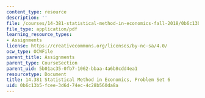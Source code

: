 ```yaml
---
content_type: resource
description: ''
file: /courses/14-381-statistical-method-in-economics-fall-2018/0b6c13b5fcee3d6d74ec4c28b560da8a_MIT14_381F18_PS6.pdf
file_type: application/pdf
learning_resource_types:
- Assignments
license: https://creativecommons.org/licenses/by-nc-sa/4.0/
ocw_type: OCWFile
parent_title: Assignments
parent_type: CourseSection
parent_uid: 5b01ac35-0fb7-1062-bbaa-4a6b8cdd4ea1
resourcetype: Document
title: 14.381 Statistical Method in Economics, Problem Set 6
uid: 0b6c13b5-fcee-3d6d-74ec-4c28b560da8a
---
```

